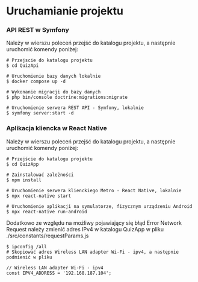 # Uruchamianie projektu

### API REST w Symfony

Należy w wierszu poleceń przejść do katalogu projektu, a następnie uruchomić komendy poniżej:

```
# Przejscie do katalogu projektu
$ cd QuizApi

# Uruchomienie bazy danych lokalnie
$ docker compose up -d

# Wykonanie migracji do bazy danych
$ php bin/console doctrine:migrations:migrate

# Uruchomienie serwera REST API - Symfony, lokalnie
$ symfony server:start -d
```

### Aplikacja kliencka w React Native

Należy w wierszu poleceń przejść do katalogu projektu, a następnie uruchomić komendy poniżej:

```
# Przejście do katalogu projektu
$ cd QuizApp

# Zainstalować zależności
$ npm install

# Uruchomienie serwera klienckiego Metro - React Native, lokalnie
$ npx react-native start

# Uruchomienie aplikacji na symulatorze, fizycznym urządzeniu Android
$ npx react-native run-android
```

Dodatkowo ze względu na możliwy pojawiający się błąd Error Network Request należy zmienić 
adres IPv4 w katalogu QuizApp w pliku ./src/constants/requestParams.js

```
$ ipconfig /all
# Skopiować adres Wireless LAN adapter Wi-Fi - ipv4, a następnie podmienić w pliku

// Wireless LAN adapter Wi-Fi - ipv4
const IPV4_ADDRESS = '192.168.187.104';
```